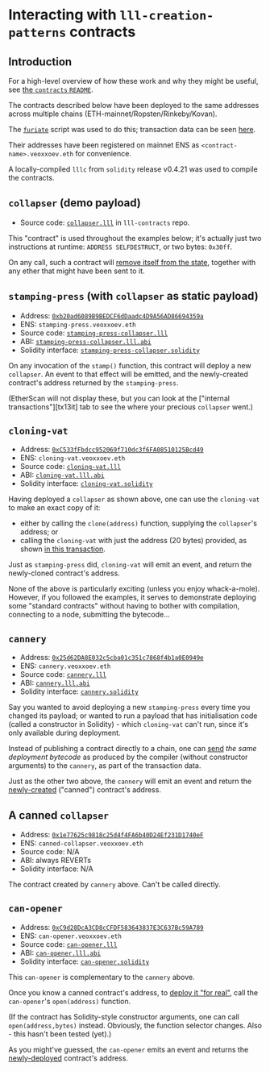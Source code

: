 # Interacting with `lll-creation-patterns` contracts

## Introduction

For a high-level overview of how these work and why they might be
useful, see [the `contracts` `README`][contracts-readme].

[contracts-readme]: ../contracts/README.md

The contracts described below have been deployed to the same addresses
across multiple chains (ETH-mainnet/Ropsten/Rinkeby/Kovan).

The [`furiate`][furiate] script was used to do this; transaction data
can be seen [here][schedule].

[furiate]: https://gitlab.com/veox/furiate
[schedule]: https://gitlab.com/veox/furiate/blob/d9eb4d2d75f3601a081bf8f830fd4cd12f8177ce/schedule.py

Their addresses have been registered on mainnet ENS as
`<contract-name>.veoxxoev.eth` for convenience.

A locally-compiled `lllc` from `solidity` release v0.4.21 was used to
compile the contracts.


## `collapser` (demo payload)

* Source code: [`collapser.lll`][collapser-src] in `lll-contracts` repo.

[collapser-src]: https://gitlab.com/veox/lll-contracts/blob/c419bd68c2c15115c50ccd28d9d9163117658505/contracts/collapser.lll

This "contract" is used throughout the examples below; it's actually just
two instructions at runtime: `ADDRESS SELFDESTRUCT`, or two bytes: `0x30ff`.

On any call, such a contract will [remove itself from the state][tx1it],
together with any ether that might have been sent to it.

[tx1it]: https://etherscan.io/tx/0xffa71a7485ffaae208860a15d0910fabec8fe9a40ee907665257bb57c7ab831b#internal


## `stamping-press` (with `collapser` as static payload)

* Address: [`0xb20ad6089B9BEDCF6dDaadc4D9A56AD86694359a`][spc-es]
* ENS: `stamping-press.veoxxoev.eth`
* Source code: [`stamping-press-collapser.lll`][spc-src]
* ABI: [`stamping-press-collapser.lll.abi`][spc-abi]
* Solidity interface: [`stamping-press-collapser.solidity`][spc-sol]

[spc-es]: https://etherscan.io/address/0xb20ad6089B9BEDCF6dDaadc4D9A56AD86694359a
[spc-src]: https://gitlab.com/veox/lll-creation-patterns/blob/923e322130ff611ebd2bbd16320d96f2b466844b/contracts/stamping-press/stamping-press-collapser.lll
[spc-abi]: https://gitlab.com/veox/lll-creation-patterns/blob/923e322130ff611ebd2bbd16320d96f2b466844b/contracts/stamping-press/stamping-press-collapser.lll.abi
[spc-sol]: https://gitlab.com/veox/lll-creation-patterns/blob/923e322130ff611ebd2bbd16320d96f2b466844b/contracts/stamping-press/stamping-press-collapser.solidity

On any invocation of the `stamp()` function, this contract will deploy a
new `collapser`. An event to that effect will be emitted, and the
newly-created contract's address returned by the `stamping-press`.

(EtherScan will not display these, but you can look at the ["internal
transactions"][tx13it] tab to see the where your precious `collapser`
went.)

[tx21it]: https://etherscan.io/tx/0xd3f3896f740332925372f29832337eada5604cf7c50c4b75d2656c03aa686aee#internal


## `cloning-vat` 

* Address: [`0xC533fFbdcc952069f710dc3f6FA08510125Bcd49`][cv-es]
* ENS: `cloning-vat.veoxxoev.eth`
* Source code: [`cloning-vat.lll`][cv-src]
* ABI: [`cloning-vat.lll.abi`][cv-abi]
* Solidity interface: [`cloning-vat.solidity`][cv-sol]

[cv-es]: https://etherscan.io/address/0xC533fFbdcc952069f710dc3f6FA08510125Bcd49
[cv-src]: https://gitlab.com/veox/lll-creation-patterns/blob/923e322130ff611ebd2bbd16320d96f2b466844b/contracts/cloning-vat/cloning-vat.lll
[cv-abi]: https://gitlab.com/veox/lll-creation-patterns/blob/923e322130ff611ebd2bbd16320d96f2b466844b/contracts/cloning-vat/cloning-vat.lll.abi
[cv-sol]: https://gitlab.com/veox/lll-creation-patterns/blob/923e322130ff611ebd2bbd16320d96f2b466844b/contracts/cloning-vat/cloning-vat.solidity

Having deployed a `collapser` as shown above, one can use the
`cloning-vat` to make an exact copy of it:

* either by calling the `clone(address)` function, supplying the
  `collapser`'s address; or
* calling the `cloning-vat` with just the address (20 bytes) provided,
  as shown [in this transaction][tx4].

[tx4]: https://etherscan.io/tx/0xd495220ffbe8ff84807d08bba1da095f9fb87a49487597f5e1f5dbb6813b5a73

Just as `stamping-press` did, `cloning-vat` will emit an event, and return
the newly-cloned contract's address.

None of the above is particularly exciting (unless you enjoy whack-a-mole).
However, if you followed the examples, it serves to demonstrate deploying some
"standard contracts" without having to bother with compilation, connecting to
a node, submitting the bytecode...


## `cannery`

* Address: [`0x25d62DA8E032c5cba01c351c7868f4b1a0E0949e`][cannery-es]
* ENS: `cannery.veoxxoev.eth`
* Source code: [`cannery.lll`][cannery-src]
* ABI: [`cannery.lll.abi`][cannery-abi]
* Solidity interface: [`cannery.solidity`][cannery-sol]

[cannery-es]: https://etherscan.io/address/0x25d62DA8E032c5cba01c351c7868f4b1a0E0949e
[cannery-src]: https://gitlab.com/veox/lll-creation-patterns/blob/923e322130ff611ebd2bbd16320d96f2b466844b/contracts/cannery/cannery.lll
[cannery-abi]: https://gitlab.com/veox/lll-creation-patterns/blob/923e322130ff611ebd2bbd16320d96f2b466844b/contracts/cannery/cannery.lll.abi
[cannery-sol]: https://gitlab.com/veox/lll-creation-patterns/blob/923e322130ff611ebd2bbd16320d96f2b466844b/contracts/cannery/cannery.solidity

Say you wanted to avoid deploying a new `stamping-press` every time you changed
its payload; or wanted to run a payload that has initialisation code (called a
constructor in Solidity) - which `cloning-vat` can't run, since it's only
available during deployment.

Instead of publishing a contract directly to a chain, one can [send][tx9]
_the same deployment bytecode_ as produced by the compiler (without
constructor arguments) to the `cannery`, as part of the transaction data.

Just as the other two above, the `cannery` will emit an event and return
the [newly-created][tx9it] ("canned") contract's address.

[tx9]: https://etherscan.io/tx/0x3b8a7a98a01a59ae9d000a1e47cc455c964a776320565c4d67391871b4f4661f
[tx9it]: https://etherscan.io/tx/0x3b8a7a98a01a59ae9d000a1e47cc455c964a776320565c4d67391871b4f4661f#internal


## A canned `collapser`

* Address: [`0x1e77625c9818c25d4f4FA6b40D24Ef231D1740eF`][collapser-es]
* ENS: `canned-collapser.veoxxoev.eth`
* Source code: N/A
* ABI: always REVERTs
* Solidity interface: N/A

[collapser-es]: https://etherscan.io/address/0x1e77625c9818c25d4f4FA6b40D24Ef231D1740eF
The contract created by `cannery` above. Can't be called directly.


## `can-opener`

* Address: [`0xC9d28DcA3CD8cCFDF583643837E3C637Bc59A789`][co-es]
* ENS: `can-opener.veoxxoev.eth`
* Source code: [`can-opener.lll`][co-src]
* ABI: [`can-opener.lll.abi`][co-abi]
* Solidity interface: [`can-opener.solidity`][co-sol]

[co-es]: https://etherscan.io/address/0xC9d28DcA3CD8cCFDF583643837E3C637Bc59A789
[co-src]: https://gitlab.com/veox/lll-creation-patterns/blob/923e322130ff611ebd2bbd16320d96f2b466844b/contracts/cannery/can-opener.lll
[co-abi]: https://gitlab.com/veox/lll-creation-patterns/blob/923e322130ff611ebd2bbd16320d96f2b466844b/contracts/cannery/can-opener.lll.abi
[co-sol]: https://gitlab.com/veox/lll-creation-patterns/blob/923e322130ff611ebd2bbd16320d96f2b466844b/contracts/cannery/can-opener.solidity

This `can-opener` is complementary to the `cannery` above.

Once you know a canned contract's address, to [deploy it "for
real"][tx11], call the `can-opener`'s `open(address)` function.

[tx11]: https://etherscan.io/tx/0xfe0c2e038cdc312217d61b4caf0736d76091fbae3d6ad58ea4376bffaa16c2cc

(If the contract has Solidity-style constructor arguments, one can call
`open(address,bytes)` instead. Obviously, the function selector changes.
Also - this hasn't been tested (yet).)

As you might've guessed, the `can-opener` emits an event and returns
the [newly-deployed][tx11it] contract's address.

[tx11it]: https://etherscan.io/tx/0xfe0c2e038cdc312217d61b4caf0736d76091fbae3d6ad58ea4376bffaa16c2cc#internal
